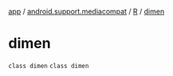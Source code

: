 [app](../../../index.md) / [android.support.mediacompat](../../index.md) / [R](../index.md) / [dimen](.)

# dimen

`class dimen`
`class dimen`